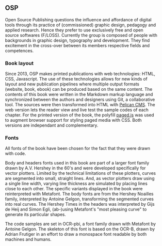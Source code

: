 ## OSP
Open Source Publishing questions the influence and affordance of digital
tools through its practice of (commissioned) graphic design, pedagogy
and applied research. Hence they prefer to use exclusively free and open
source softwares (F/LOSS). Currently the group is composed of people
with backgrounds in graphic design, typography and development. They
find excitement in the cross-over between its members respective fields
and competences.

### Book layout
Since 2013, OSP makes printed publications with web technologies: HTML,
CSS, Javascript. The use of these technologies allows for new kinds of
layout and new publication pipelines where multiple output formats
(website, book, ebook) can be produced based on the same content. The
contents of this book were written in the Markdown markup language and
synchronized between the authors and designers using Git, a
collaborative tool. The sources were then transformed into HTML with
[Pelican CMS](https://blog.getpelican.com/). The web version lets the
reader view and live test the sample codes of each chapter. For the
printed version of the book, the polyfill
[paged.js](https://www.pagedjs.org/) was used to augment browser support
for styling paged media with CSS. Both versions are independant and
complementary.

### Fonts
All fonts of the book have been chosen for the fact that they were drawn
with code.

Body and headers fonts used in this book are part of a larger font
family drawn by A.V. Hershey in the 60's and were developed specifically
for vector plotters. Limited by the technical limitations of these
plotters, curves are segmented into small, straight lines. And, as
vector plotters draw using a single line width, varying line thickness
are simulated by placing lines close to each other. The specific
variants displayed in the book were reinterpreted with Metafont. The
body fonts are from the Hershey Noailles family, interpreted by Antoine
Gelgon, transforming the segmented curves into real curves. The Hershey
Times in the headers was interpreted by Gijs de Heij and Simon Egli,
(ab-)using Metafont's "most pleasing curve" to generate its particular
shapes.

The code samples are set in OCR-pbi, a font family drawn with Metafont
by Antoine Gelgon. The skeleton of this font is based on the OCR-B,
drawn by Adrian Frutiger in an effort to draw a monospace font readable
by both machines and humans.

